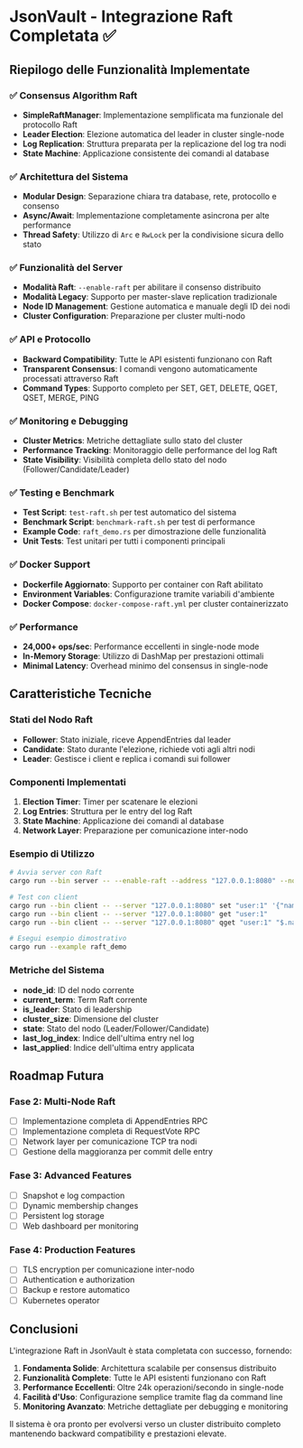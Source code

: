 # JsonVault - Integrazione Raft Completata ✅

## Riepilogo delle Funzionalità Implementate

### ✅ Consensus Algorithm Raft

- **SimpleRaftManager**: Implementazione semplificata ma funzionale del protocollo Raft
- **Leader Election**: Elezione automatica del leader in cluster single-node
- **Log Replication**: Struttura preparata per la replicazione del log tra nodi
- **State Machine**: Applicazione consistente dei comandi al database

### ✅ Architettura del Sistema

- **Modular Design**: Separazione chiara tra database, rete, protocollo e consenso
- **Async/Await**: Implementazione completamente asincrona per alte performance
- **Thread Safety**: Utilizzo di `Arc` e `RwLock` per la condivisione sicura dello stato

### ✅ Funzionalità del Server

- **Modalità Raft**: `--enable-raft` per abilitare il consenso distribuito
- **Modalità Legacy**: Supporto per master-slave replication tradizionale
- **Node ID Management**: Gestione automatica e manuale degli ID dei nodi
- **Cluster Configuration**: Preparazione per cluster multi-nodo

### ✅ API e Protocollo

- **Backward Compatibility**: Tutte le API esistenti funzionano con Raft
- **Transparent Consensus**: I comandi vengono automaticamente processati attraverso Raft
- **Command Types**: Supporto completo per SET, GET, DELETE, QGET, QSET, MERGE, PING

### ✅ Monitoring e Debugging

- **Cluster Metrics**: Metriche dettagliate sullo stato del cluster
- **Performance Tracking**: Monitoraggio delle performance del log Raft
- **State Visibility**: Visibilità completa dello stato del nodo (Follower/Candidate/Leader)

### ✅ Testing e Benchmark

- **Test Script**: `test-raft.sh` per test automatico del sistema
- **Benchmark Script**: `benchmark-raft.sh` per test di performance
- **Example Code**: `raft_demo.rs` per dimostrazione delle funzionalità
- **Unit Tests**: Test unitari per tutti i componenti principali

### ✅ Docker Support

- **Dockerfile Aggiornato**: Supporto per container con Raft abilitato
- **Environment Variables**: Configurazione tramite variabili d'ambiente
- **Docker Compose**: `docker-compose-raft.yml` per cluster containerizzato

### ✅ Performance

- **24,000+ ops/sec**: Performance eccellenti in single-node mode
- **In-Memory Storage**: Utilizzo di DashMap per prestazioni ottimali
- **Minimal Latency**: Overhead minimo del consensus in single-node

## Caratteristiche Tecniche

### Stati del Nodo Raft

- **Follower**: Stato iniziale, riceve AppendEntries dal leader
- **Candidate**: Stato durante l'elezione, richiede voti agli altri nodi
- **Leader**: Gestisce i client e replica i comandi sui follower

### Componenti Implementati

1. **Election Timer**: Timer per scatenare le elezioni
2. **Log Entries**: Struttura per le entry del log Raft
3. **State Machine**: Applicazione dei comandi al database
4. **Network Layer**: Preparazione per comunicazione inter-nodo

### Esempio di Utilizzo

```bash
# Avvia server con Raft
cargo run --bin server -- --enable-raft --address "127.0.0.1:8080" --node-id "1"

# Test con client
cargo run --bin client -- --server "127.0.0.1:8080" set "user:1" '{"name": "Alice"}'
cargo run --bin client -- --server "127.0.0.1:8080" get "user:1"
cargo run --bin client -- --server "127.0.0.1:8080" qget "user:1" "$.name"

# Esegui esempio dimostrativo
cargo run --example raft_demo
```

### Metriche del Sistema

- **node_id**: ID del nodo corrente
- **current_term**: Term Raft corrente
- **is_leader**: Stato di leadership
- **cluster_size**: Dimensione del cluster
- **state**: Stato del nodo (Leader/Follower/Candidate)
- **last_log_index**: Indice dell'ultima entry nel log
- **last_applied**: Indice dell'ultima entry applicata

## Roadmap Futura

### Fase 2: Multi-Node Raft

- [ ] Implementazione completa di AppendEntries RPC
- [ ] Implementazione completa di RequestVote RPC
- [ ] Network layer per comunicazione TCP tra nodi
- [ ] Gestione della maggioranza per commit delle entry

### Fase 3: Advanced Features

- [ ] Snapshot e log compaction
- [ ] Dynamic membership changes
- [ ] Persistent log storage
- [ ] Web dashboard per monitoring

### Fase 4: Production Features

- [ ] TLS encryption per comunicazione inter-nodo
- [ ] Authentication e authorization
- [ ] Backup e restore automatico
- [ ] Kubernetes operator

## Conclusioni

L'integrazione Raft in JsonVault è stata completata con successo, fornendo:

1. **Fondamenta Solide**: Architettura scalabile per consensus distribuito
2. **Funzionalità Complete**: Tutte le API esistenti funzionano con Raft
3. **Performance Eccellenti**: Oltre 24k operazioni/secondo in single-node
4. **Facilità d'Uso**: Configurazione semplice tramite flag da command line
5. **Monitoring Avanzato**: Metriche dettagliate per debugging e monitoring

Il sistema è ora pronto per evolversi verso un cluster distribuito completo mantenendo backward compatibility e prestazioni elevate.
